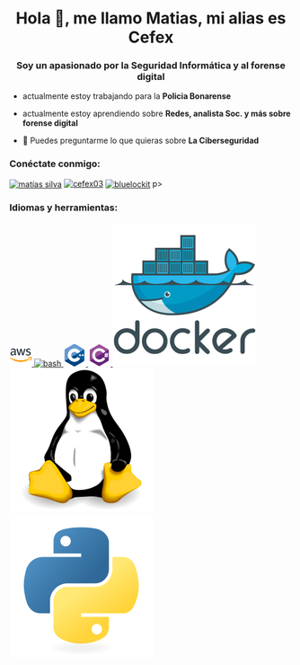 <h1 align="center">Hola 👋, me llamo Matias, mi alias es Cefex</h1>
<h3 align="center">Soy un apasionado por la Seguridad Informática y al forense digital</h3>

- actualmente estoy trabajando para la **Policia Bonarense**

- actualmente estoy aprendiendo sobre **Redes, analista Soc. y más sobre forense digital**

- 💬 Puedes preguntarme lo que quieras sobre **La Ciberseguridad**

<h3 align="left">Conéctate conmigo:</h3>
<p align="left">
<a href=" https://linkedin.com/in/matías silva" target="blank"><img align="center" src="https://raw.githubusercontent.com/rahuldkjain/github-profile-readme-generator/master /src/images/icons/Social/linked-in-alt.svg" alt="matías silva" height="30" width="40" /></a>
<a href="https://instagram. com/cefex03" target="en blanco"><img align="centro" src="https://raw.githubusercontent.com/rahuldkjain/github-profile-readme-generator/master/src/images/icons/Social/instagram.svg" alt="cefex03" altura="30" ancho=" 40" /></a>
<a href="https://www.youtube.com/c/bluelockit" target="blank"><img align="center" src="https://raw.githubusercontent .com/rahuldkjain/github-profile-readme-generator/master/src/images/icons/Social/youtube.svg" alt="
bluelockit " altura="30" ancho="40" /></a> </a> p>

<h3 align="left">Idiomas y herramientas:</h3>
<p align="left"> <a href="https://aws.amazon.com" target="_blank" rel="noreferrer"> <img src="https://raw.githubusercontent.com/devicons/devicon/master/icons/amazonwebservices/amazonwebservices-original-wordmark.svg" alt="aws" width="40" height="40"/> </a> <a href="https://www.gnu.org/software/bash/" target="_blank" rel="noreferrer"> <img src="https://www.vectorlogo.zone/logos/gnu_bash/gnu_bash-icon.svg" alt="bash" width="40" height="40"/> </a> <a href="https://www.w3schools.com/cpp/" target="_blank" rel="noreferrer"> <img src="https://raw.githubusercontent.com/devicons/devicon/master/icons/cplusplus/cplusplus-original.svg" alt="cplusplus" width="40" height="40"/> </a> <a href="https://www.w3schools.com/cs/" target="_blank" rel="noreferrer"> <img src="https://raw.githubusercontent.com/devicons/devicon/master/icons/csharp/csharp-original.svg" alt="csharp" width="40" height="40"/> </a> <a href="https://www.docker.com/" target="_blank" rel="noreferrer"> <img src="https://raw.githubusercontent.com/devicons/devicon/master/icons/docker/docker-original-wordmark.svg" alt="docker" ancho="40" alto="40"/> </a> <a href="https://www.linux.org/" target="_blank" rel="noreferrer"> <img src="https://raw.githubusercontent.com/devicons/devicon/master/icons/linux/linux-original.svg" alt="linux" ancho="40" alto="40"/> </a> <a href="https://www.python.org" target="_blank" rel="noreferrer"> <img src="https://raw.githubusercontent.com/devicons/devicon/master/icons/python/python-original.svg" alt="python" ancho="40" alto="40"/> </a> </p>
